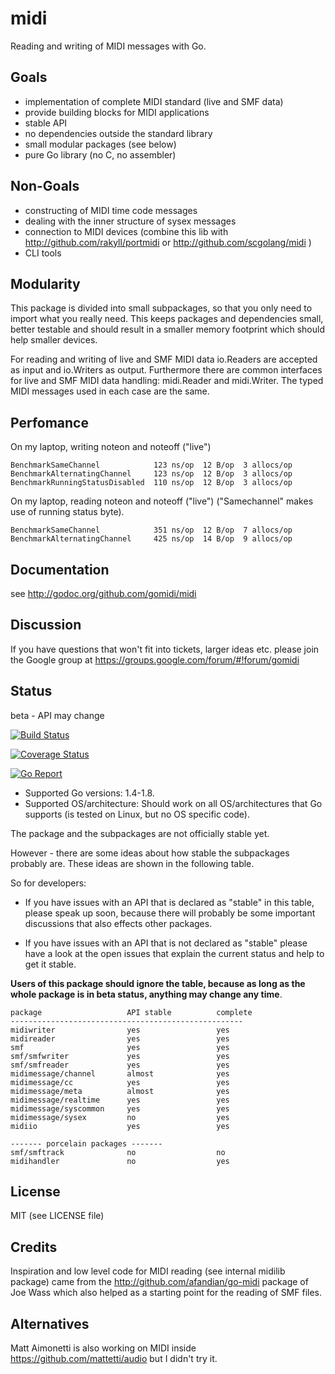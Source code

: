 # midi
Reading and writing of MIDI messages with Go.

## Goals

- implementation of complete MIDI standard (live and SMF data)
- provide building blocks for MIDI applications
- stable API
- no dependencies outside the standard library
- small modular packages (see below)
- pure Go library (no C, no assembler) 

## Non-Goals

- constructing of MIDI time code messages
- dealing with the inner structure of sysex messages
- connection to MIDI devices (combine this lib with http://github.com/rakyll/portmidi or http://github.com/scgolang/midi )
- CLI tools

## Modularity

This package is divided into small subpackages, so that you only need to import
what you really need. This keeps packages and dependencies small, better testable and should result in a smaller memory footprint which should help smaller devices.

For reading and writing of live and SMF MIDI data io.Readers are accepted as input and io.Writers as output. Furthermore there are common interfaces for live and SMF MIDI data handling: midi.Reader and midi.Writer. The typed MIDI messages used in each case are the same.

## Perfomance

On my laptop, writing noteon and noteoff ("live")

    BenchmarkSameChannel            123 ns/op  12 B/op  3 allocs/op
    BenchmarkAlternatingChannel     123 ns/op  12 B/op  3 allocs/op
    BenchmarkRunningStatusDisabled  110 ns/op  12 B/op  3 allocs/op

On my laptop, reading noteon and noteoff ("live")
("Samechannel" makes use of running status byte).

    BenchmarkSameChannel            351 ns/op  12 B/op  7 allocs/op
    BenchmarkAlternatingChannel     425 ns/op  14 B/op  9 allocs/op

## Documentation

see http://godoc.org/github.com/gomidi/midi

## Discussion

If you have questions that won't fit into tickets, larger ideas etc. please join the Google group at https://groups.google.com/forum/#!forum/gomidi

## Status

beta - API may change

[![Build Status](https://travis-ci.org/gomidi/midi.svg?branch=master)](http://travis-ci.org/gomidi/midi)

[![Coverage Status](https://coveralls.io/repos/github/gomidi/midi/badge.svg)](https://coveralls.io/github/gomidi/midi)

[![Go Report](https://goreportcard.com/badge/github.com/gomidi/midi)](https://goreportcard.com/report/github.com/gomidi/midi)

- Supported Go versions: 1.4-1.8.
- Supported OS/architecture: Should work on all OS/architectures that Go supports (is tested on Linux, but no OS specific code).

The package and the subpackages are not officially stable yet.

However - there are some ideas about how stable the subpackages probably are.
These ideas are shown in the following table. 

So for developers: 

- If you have issues with an API that is declared as "stable"
in this table, please speak up soon, because there will probably be some important discussions that also effects other packages.  

- If you have issues with an API that is not declared as "stable" please have a look at the open issues that explain the current status and help to get it stable.

**Users of this package should ignore the table, because as long as the whole package is in beta status, anything may change any time**.

    package                   API stable          complete
    ----------------------------------------------------
    midiwriter                yes                 yes
    midireader                yes                 yes
    smf                       yes                 yes
    smf/smfwriter             yes                 yes
    smf/smfreader             yes                 yes
    midimessage/channel       almost              yes
    midimessage/cc            yes                 yes
    midimessage/meta          almost              yes
    midimessage/realtime      yes                 yes
    midimessage/syscommon     yes                 yes
    midimessage/sysex         no                  yes
    midiio                    yes                 yes
    
	------- porcelain packages -------
    smf/smftrack              no                  no
    midihandler               no                  yes


## License

MIT (see LICENSE file) 

## Credits

Inspiration and low level code for MIDI reading (see internal midilib package) came from the http://github.com/afandian/go-midi package of Joe Wass which also helped as a starting point for the reading of SMF files.

## Alternatives

Matt Aimonetti is also working on MIDI inside https://github.com/mattetti/audio but I didn't try it.
